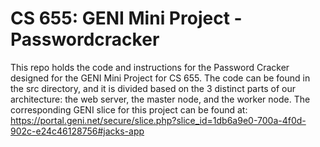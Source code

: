 # CS 655: GENI Mini Project - Passwordcracker
This repo holds the code and instructions for the Password Cracker designed for the GENI Mini Project for CS 655. The code can be found in the src directory, and it is divided based on the 3 distinct parts of our architecture: the web server, the master node, and the worker node. The corresponding GENI slice for this project can be found at: https://portal.geni.net/secure/slice.php?slice_id=1db6a9e0-700a-4f0d-902c-e24c46128756#jacks-app
